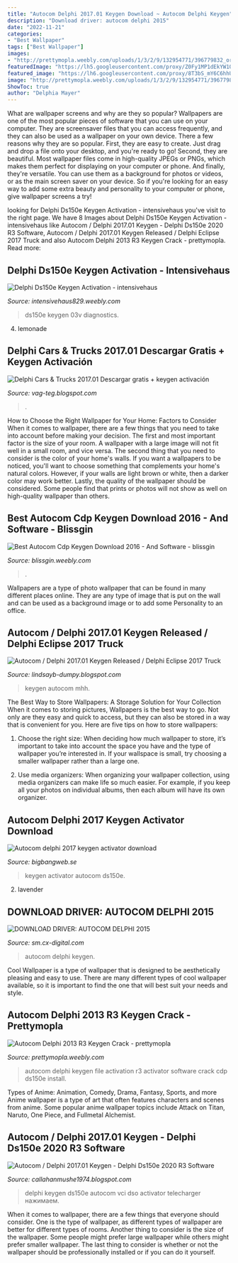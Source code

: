 ```yaml
---
title: "Autocom Delphi 2017.01 Keygen Download ~ Autocom Delphi Keygen"
description: "Download driver: autocom delphi 2015"
date: "2022-11-21"
categories:
- "Best Wallpaper"
tags: ["Best Wallpaper"]
images:
- "http://prettymopla.weebly.com/uploads/1/3/2/9/132954771/396779832_orig.png"
featuredImage: "https://lh5.googleusercontent.com/proxy/Z0Fy1MP1dEkYW1Qkc5845lBUyNwnvO-qeUYHQWH4Zwdo1dRxqABYAj1Wrv2UVYTPybEi9gkF1A=w1200-h630-p-k-no-nu"
featured_image: "https://lh6.googleusercontent.com/proxy/8T3bS_mY6C6hhUmsVc4ANG4ABmnh5SG1M7_wzWnYuhR3VA086i27dCtH1d-9obiZooqYjBY2vhNNEV3RrErqtW4BokjwMoX4sLb8my7fdSe85PX_XhI5rKburjO-v-rq9WI9VWTZe8qPjjVYCFd3bH-Yl8rf1SNghgaSnWy3yw=w1200-h630-p-k-no-nu"
image: "http://prettymopla.weebly.com/uploads/1/3/2/9/132954771/396779832_orig.png"
ShowToc: true
author: "Delphia Mayer"
---
```



What are wallpaper screens and why are they so popular?
Wallpapers are one of the most popular pieces of software that you can use on your computer. They are screensaver files that you can access frequently, and they can also be used as a wallpaper on your own device. There a few reasons why they are so popular. First, they are easy to create. Just drag and drop a file onto your desktop, and you're ready to go! Second, they are beautiful. Most wallpaper files come in high-quality JPEGs or PNGs, which makes them perfect for displaying on your computer or phone. And finally, they're versatile. You can use them as a background for photos or videos, or as the main screen saver on your device. So if you're looking for an easy way to add some extra beauty and personality to your computer or phone, give wallpaper screens a try!

	

		
looking for Delphi Ds150e Keygen Activation - intensivehaus you've visit to the right page. We have 8 Images about Delphi Ds150e Keygen Activation - intensivehaus like Autocom / Delphi 2017.01 Keygen - Delphi Ds150e 2020 R3 Software, Autocom / Delphi 2017.01 Keygen Released / Delphi Eclipse 2017 Truck and also Autocom Delphi 2013 R3 Keygen Crack - prettymopla. Read more:
		
    
## Delphi Ds150e Keygen Activation - Intensivehaus

<img loading=lazy src="http://intensivehaus829.weebly.com/uploads/1/2/4/0/124010051/679080980.jpeg" onerror="this.onerror=null;this.src='https://tse2.mm.bing.net/th?id=OIP.R6WgaBXeOdTYNM9k2FdccQHaDB&amp;pid=15.1';" alt="Delphi Ds150e Keygen Activation - intensivehaus">

_Source: intensivehaus829.weebly.com_

>ds150e keygen 03v diagnostics. 

	

4. lemonade 

    
## Delphi Cars &amp; Trucks 2017.01 Descargar Gratis + Keygen Activación

<img loading=lazy src="https://1.bp.blogspot.com/--vJBMg9nj_c/X7_aYgRQWpI/AAAAAAAABuQ/m4-gbhQd4agr-yFkv5GnVQK4h7lzDZmRACLcBGAsYHQ/w400-h390/delphi.png" onerror="this.onerror=null;this.src='https://tse4.mm.bing.net/th?id=OIP.qBCVz8lOMw88RX5EMFwJXgAAAA&amp;pid=15.1';" alt="Delphi Cars &amp; Trucks 2017.01 Descargar gratis + keygen activación">

_Source: vag-teg.blogspot.com_

>. 

	

How to Choose the Right Wallpaper for Your Home: Factors to Consider
When it comes to wallpaper, there are a few things that you need to take into account before making your decision. The first and most important factor is the size of your room. A wallpaper with a large image will not fit well in a small room, and vice versa. 
The second thing that you need to consider is the color of your home's walls. If you want a wallpapers to be noticed, you'll want to choose something that complements your home's natural colors. However, if your walls are light brown or white, then a darker color may work better. 
Lastly, the quality of the wallpaper should be considered. Some people find that prints or photos will not show as well on high-quality wallpaper than others.

    
## Best Autocom Cdp Keygen Download 2016 - And Software - Blissgin

<img loading=lazy src="http://blissgin.weebly.com/uploads/1/2/6/6/126668323/139191270_orig.jpg" onerror="this.onerror=null;this.src='https://tse3.mm.bing.net/th?id=OIP.nc_6dveVVPthQGJgXrwHUAHaFj&amp;pid=15.1';" alt="Best Autocom Cdp Keygen Download 2016 - And Software - blissgin">

_Source: blissgin.weebly.com_

>. 

	



Wallpapers are a type of photo wallpaper that can be found in many different places online. They are any type of image that is put on the wall and can be used as a background image or to add some Personality to an office.

    
## Autocom / Delphi 2017.01 Keygen Released / Delphi Eclipse 2017 Truck

<img loading=lazy src="https://lh5.googleusercontent.com/proxy/Z0Fy1MP1dEkYW1Qkc5845lBUyNwnvO-qeUYHQWH4Zwdo1dRxqABYAj1Wrv2UVYTPybEi9gkF1A=w1200-h630-p-k-no-nu" onerror="this.onerror=null;this.src='https://tse2.mm.bing.net/th?id=OIP.X8Vtz_ATLdm5-DtoCgGu_gHaD4&amp;pid=15.1';" alt="Autocom / Delphi 2017.01 Keygen Released / Delphi Eclipse 2017 Truck">

_Source: lindsayb-dumpy.blogspot.com_

>keygen autocom mhh. 

	

The Best Way to Store Wallpapers: A Storage Solution for Your Collection
When it comes to storing pictures, Wallpapers is the best way to go. Not only are they easy and quick to access, but they can also be stored in a way that is convenient for you. Here are five tips on how to store wallpapers:
1) Choose the right size: When deciding how much wallpaper to store, it’s important to take into account the space you have and the type of wallpaper you’re interested in. If your wallspace is small, try choosing a smaller wallpaper rather than a large one.

2) Use media organizers: When organizing your wallpaper collection, using media organizers can make life so much easier. For example, if you keep all your photos on individual albums, then each album will have its own organizer.

    
## Autocom Delphi 2017 Keygen Activator Download

<img loading=lazy src="http://i84.fastpic.ru/big/2016/1117/fb/1f5a31c4080a8e8ebe0da504e952a6fb.png" onerror="this.onerror=null;this.src='https://tse3.mm.bing.net/th?id=OIP.yONDT4O121MIbs2oRDHcjgHaD6&amp;pid=15.1';" alt="Autocom delphi 2017 keygen activator download">

_Source: bigbangweb.se_

>keygen activator autocom ds150e. 

	

2. lavender 

    
## DOWNLOAD DRIVER: AUTOCOM DELPHI 2015

<img loading=lazy src="https://i.ytimg.com/vi/4MPkl7_8MoY/maxresdefault.jpg" onerror="this.onerror=null;this.src='https://tse1.mm.bing.net/th?id=OIP.NTrzr6u6aXa9toaqBpTcnQHaEK&amp;pid=15.1';" alt="DOWNLOAD DRIVER: AUTOCOM DELPHI 2015">

_Source: sm.cx-digital.com_

>autocom delphi keygen. 

	

Cool Wallpaper is a type of wallpaper that is designed to be aesthetically pleasing and easy to use. There are many different types of cool wallpaper available, so it is important to find the one that will best suit your needs and style.

    
## Autocom Delphi 2013 R3 Keygen Crack - Prettymopla

<img loading=lazy src="http://prettymopla.weebly.com/uploads/1/3/2/9/132954771/396779832_orig.png" onerror="this.onerror=null;this.src='https://tse1.mm.bing.net/th?id=OIP.eF8v8PmSCDRNgNLvFbQQAQHaCk&amp;pid=15.1';" alt="Autocom Delphi 2013 R3 Keygen Crack - prettymopla">

_Source: prettymopla.weebly.com_

>autocom delphi keygen file activation r3 activator software crack cdp ds150e install. 

	

Types of Anime: Animation, Comedy, Drama, Fantasy, Sports, and more
Anime wallpaper is a type of art that often features characters and scenes from anime. Some popular anime wallpaper topics include Attack on Titan, Naruto, One Piece, and Fullmetal Alchemist.

    
## Autocom / Delphi 2017.01 Keygen - Delphi Ds150e 2020 R3 Software

<img loading=lazy src="https://lh6.googleusercontent.com/proxy/8T3bS_mY6C6hhUmsVc4ANG4ABmnh5SG1M7_wzWnYuhR3VA086i27dCtH1d-9obiZooqYjBY2vhNNEV3RrErqtW4BokjwMoX4sLb8my7fdSe85PX_XhI5rKburjO-v-rq9WI9VWTZe8qPjjVYCFd3bH-Yl8rf1SNghgaSnWy3yw=w1200-h630-p-k-no-nu" onerror="this.onerror=null;this.src='https://tse3.mm.bing.net/th?id=OIP.YSn3DWTh66Sz7Ch9QVANdQHaGI&amp;pid=15.1';" alt="Autocom / Delphi 2017.01 Keygen - Delphi Ds150e 2020 R3 Software">

_Source: callahanmushe1974.blogspot.com_

>delphi keygen ds150e autocom vci dso activator telecharger нажимаем. 

	

When it comes to wallpaper, there are a few things that everyone should consider. One is the type of wallpaper, as different types of wallpaper are better for different types of rooms. Another thing to consider is the size of the wallpaper. Some people might prefer large wallpaper while others might prefer smaller wallpaper. The last thing to consider is whether or not the wallpaper should be professionally installed or if you can do it yourself.


